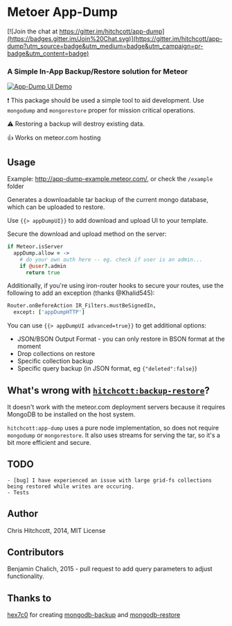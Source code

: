 # Metoer App-Dump

[![Join the chat at https://gitter.im/hitchcott/app-dump](https://badges.gitter.im/Join%20Chat.svg)](https://gitter.im/hitchcott/app-dump?utm_source=badge&utm_medium=badge&utm_campaign=pr-badge&utm_content=badge)

### A Simple In-App Backup/Restore solution for Meteor

[![App-Dump UI Demo](http://i.imgur.com/rlSvUzB.png)](http://app-dump-example.meteor.com)

:exclamation: This package should be used a simple tool to aid development. Use `mongodump` and `mongorestore` proper for mission critical operations.

:warning: Restoring a backup will destroy existing data.

:thumbsup: Works on meteor.com hosting


## Usage

Example: http://app-dump-example.meteor.com/, or check the `/example` folder

Generates a downloadable tar backup of the current mongo database, which can be uploaded to restore.

Use `{{> appDumpUI}}` to add download and upload UI to your template.

Secure the download and upload method on the server:

```coffeescript
if Meteor.isServer
  appDump.allow = ->
    # do your own auth here -- eg. check if user is an admin...
    if @user?.admin
      return true
```

Additionally, if you're using iron-router hooks to secure your routes, use the following to add an exception (thanks @Khalid545):

```coffeescript
Router.onBeforeAction IR_Filters.mustBeSignedIn,
  except: ['appDumpHTTP']
```

You can use `{{> appDumpUI advanced=true}}` to get additional options:

* JSON/BSON Output Format - you can only restore in BSON format at the moment
* Drop collections on restore
* Specific collection backup
* Specific query backup (in JSON format, eg `{"deleted":false}`)


## What's wrong with [`hitchcott:backup-restore`](https://github.com/hitchcott/meteor-backup-restore/)?

It doesn't work with the meteor.com deployment servers because it requires MongoDB to be installed on the host system. 

`hitchcott:app-dump` uses a pure node implementation, so does not require `mongodump` or `mongorestore`. It also uses streams for serving the tar, so it's a bit more efficient and secure.


## TODO

```
- [bug] I have experienced an issue with large grid-fs collections being restored while writes are occuring.
- Tests
```


## Author

Chris Hitchcott, 2014, MIT License

## Contributors

Benjamin Chalich, 2015 - pull request to add query parameters to adjust functionality.




## Thanks to

[hex7c0](https://github.com/hex7c0) for creating [mongodb-backup](https://github.com/hex7c0/mongodb-backup) and [mongodb-restore](https://github.com/hex7c0/mongodb-restore)
